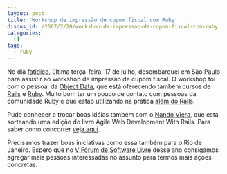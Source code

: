 ```yaml
--- 
layout: post
title: 'Workshop de impressão de cupom fiscal com Ruby'
disqus_id: /2007/7/20/workshop-de-impressao-de-cupom-fiscal-com-ruby
categories: 
  []
tags:
  - ruby
---
```


No dia [fatídico][1], última terça-feira, 17 de julho, desembarquei em São Paulo para assistir ao workshop de impressão de cupom fiscal. O workshop foi com o pessoal da [Object Data][6], que está oferecendo também cursos de [Rails][8] e [Ruby][2]. Muito bom ter um pouco de contato com pessoas da comunidade Ruby e que estão utilizando na prática [além do Rails][3].

Pude conhecer e trocar boas idéias também com o [Nando Viera][4], que está sorteando uma edição do livro Agile Web Development With Rails. Para saber como concorrer [veja aqui][5].

Precisamos trazer boas iniciativas como essa também para o Rio de Janeiro. Espero que no [V Fórum de Software Livre][7] desse ano consigamos agregar mais pessoas interessadas no assunto para termos mais ações concretas.

[1]: http://oglobo.globo.com/sp/mat/2007/07/19/296873468.asp
[2]: http://www.ruby-lang.org/en/
[3]: http://www.rubyonbr.org/articles/2007/04/29/ruby-alem-do-usual/
[4]: http://www.simplesideias.com.br/
[5]: http://simplesideias.com.br/ganhe-o-livro-agile-web-development-with-rails/
[6]: http://www.objecttraining.com.br/web_objectTraining
[7]: http://www.forumsoftwarelivre.org.br/
[8]: http://www.rubyonrails.com/
